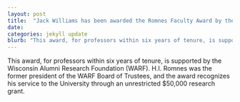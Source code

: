 ```yaml
---
layout: post
title:  "Jack Williams has been awarded the Romnes Faculty Award by the Wisconsin Alumni Research Foundation (WARF)"
date:   
categories: jekyll update
blurb: "This award, for professors within six years of tenure, is supported by the [Wisconsin Alumni Research Foundation](http://www.warf.org/) (WARF). H.I. Romnes was the former president of the WARF Board of Trustees, and the award recognizes his service to the University through an unrestricted $50,000 research grant."
---
```

This award, for professors within six years of tenure, is supported by the Wisconsin Alumni Research Foundation (WARF). H.I. Romnes was the former president of the WARF Board of Trustees, and the award recognizes his service to the University through an unrestricted $50,000 research grant.
